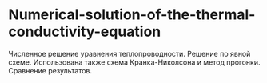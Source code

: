 # Numerical-solution-of-the-thermal-conductivity-equation
 Численное решение уравнения теплопроводности. Решение по явной схеме. Использована также схема Кранка-Николсона и метод прогонки. Сравнение результатов. 
